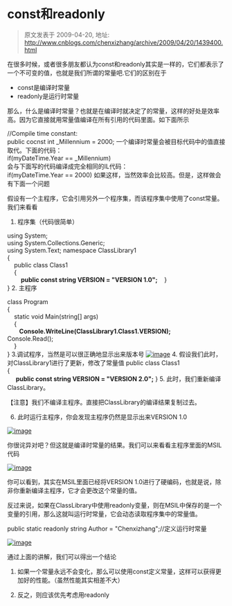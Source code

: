 # const和readonly 
> 原文发表于 2009-04-20, 地址: http://www.cnblogs.com/chenxizhang/archive/2009/04/20/1439400.html 


在很多时候，或者很多朋友都认为const和readonly其实是一样的，它们都表示了一个不可变的值，也就是我们所谓的常量吧.它们的区别在于

 * const是编译时常量
* readonly是运行时常量

 那么，什么是编译时常量？也就是在编译时就决定了的常量，这样的好处是效率高。因为它直接就用常量值编译在所有引用的代码里面。如下面所示

 //Compile time constant:  
public cocnst int \_Millennium = 2000; 一个编译时常量会被目标代码中的值直接取代。下面的代码：  
if(myDateTime.Year == \_Millennium)  
会与下面写的代码编译成完全相同的IL代码：  
if(myDateTime.Year == 2000) 如果这样，当然效率会比较高。但是，这样做会有下面一个问题

 假设有一个主程序，它会引用另外一个程序集，而该程序集中使用了const常量。我们来看看

 1. 程序集（代码很简单）

 using System;  
using System.Collections.Generic;  
using System.Text; namespace ClassLibrary1  
{  
    public class Class1  
    {  
        **public const string VERSION = "VERSION 1.0";**    }  
} 2. 主程序

 class Program  
{  
    static void Main(string[] args)  
    {  
        **Console.WriteLine(ClassLibrary1.Class1.VERSION);**        Console.Read();  
    }  
} 3.调试程序，当然是可以很正确地显示出来版本号 [![image](http://images.cnblogs.com/cnblogs_com/chenxizhang/WindowsLiveWriter/constreadonly_84C9/image_thumb.png "image")](http://images.cnblogs.com/cnblogs_com/chenxizhang/WindowsLiveWriter/constreadonly_84C9/image_2.png) 4. 假设我们此时，对ClassLibrary1进行了更新，修改了常量值 public class Class1  
 {  
     **public const string VERSION = "VERSION 2.0";** } 5. 此时，我们重新编译ClassLibrary。

 【注意】我们不编译主程序。直接把ClassLibrary的编译结果复制过去。

 6. 此时运行主程序，你会发现主程序仍然是显示出来VERSION 1.0

 [![image](http://images.cnblogs.com/cnblogs_com/chenxizhang/WindowsLiveWriter/constreadonly_84C9/image_thumb_1.png "image")](http://images.cnblogs.com/cnblogs_com/chenxizhang/WindowsLiveWriter/constreadonly_84C9/image_4.png) 

 你很诧异对吧？但这就是编译时常量的结果。我们可以来看看主程序里面的MSIL代码

 [![image](http://images.cnblogs.com/cnblogs_com/chenxizhang/WindowsLiveWriter/constreadonly_84C9/image_thumb_2.png "image")](http://images.cnblogs.com/cnblogs_com/chenxizhang/WindowsLiveWriter/constreadonly_84C9/image_6.png) 

 你可以看到，其实在MSIL里面已经将VERSION 1.0进行了硬编码，也就是说，除非你重新编译主程序，它才会更改这个常量的值。

 反过来说，如果在ClassLibrary中使用readonly变量，则在MSIL中保存的是一个变量的引用，那么这就叫运行时常量，它会动态读取程序集中的常量值。

 public static readonly string Author = "Chenxizhang";//定义运行时常量

 [![image](http://images.cnblogs.com/cnblogs_com/chenxizhang/WindowsLiveWriter/constreadonly_84C9/image_thumb_3.png "image")](http://images.cnblogs.com/cnblogs_com/chenxizhang/WindowsLiveWriter/constreadonly_84C9/image_8.png) 

 通过上面的讲解，我们可以得出一个结论

 1. 如果一个常量永远不会变化，那么可以使用const定义常量，这样可以获得更加好的性能。（虽然性能其实相差不大）

 2. 反之，则应该优先考虑用readonly



















